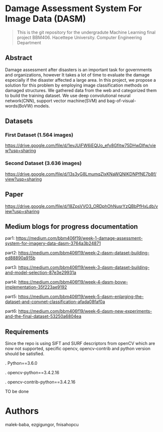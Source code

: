 # Damage Assessment System For Image Data (DASM)

> This is the git repository for the undergradute Machine Learning final project BBM406. Hacettepe University. Computer Engineering Department
  
## Abstract
Damage assessment after disasters is an important task for governments and organizations, however It takes a lot of time to evaluate the damage especially if the disaster affected a large area. In this project, we propose a solution for this problem by employing image classification methods on damaged structures. We gathered data from the web and categorized them to build the training dataset. We use deep convolutional neural network(CNN), support vector machine(SVM) and bag-of-visual-words(BoVW) models. 

## Datasets <Collected and labeled by hand>

### First Dataset (1.564 images)
https://drive.google.com/file/d/1evJUiFW6iEQUo_efy8Gfitw75DHwDlfw/view?usp=sharing
### Second Dataset (3.636 images)
https://drive.google.com/file/d/13s3yG8LmumqZlxKNaWQNIKDNPfNE7b8f/view?usp=sharing

## Paper

https://drive.google.com/file/d/18ZpsVVO3_ORDphOhNusrYzQBbPfHxLdb/view?usp=sharing

## Medium blogs for progress documentation

par1: https://medium.com/bbm406f19/week-1-damage-assessment-system-for-imagery-data-dasm-3764a3b24871

part2: https://medium.com/bbm406f19/week-2-dasm-dataset-building-ed88890a915b 

part3: https://medium.com/bbm406f19/week-3-dasm-dataset-building-and-model-selection-87e3e29931a

part4: https://medium.com/bbm406f19/week-4-dasm-bovw-implementation-35f223ae9192

part5: https://medium.com/bbm406f19/week-5-dasm-enlarging-the-dataset-and-convnet-classification-afada08faf0a

part6: https://medium.com/bbm406f19/week-6-dasm-new-experiments-and-the-final-dataset-53250a6804ea

## Requirements

Since the repo is using SIFT and SURF descriptors from openCV which are now not supported, specific opencv, opencv-contrib and python version should be satisfied.

  . Python==3.6.0
  
  . opencv-python==3.4.2.16
  
  . opencv-contrib-python==3.4.2.16 
  
  TO be done

# Authors
malek-baba, ezgigungor, fnisahopcu
